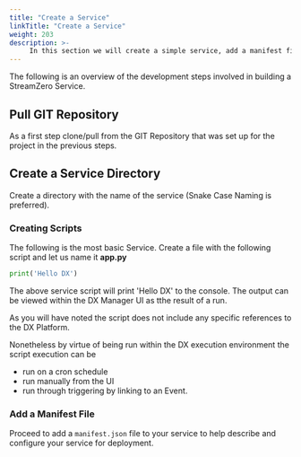 ```yaml
---
title: "Create a Service"
linkTitle: "Create a Service"
weight: 203
description: >-
     In this section we will create a simple service, add a manifest file to the service and deploy the service.
---
```



The following is an overview of the development steps involved in building a StreamZero Service.

## Pull GIT Repository
As a first step clone/pull from the GIT Repository that was set up for the project in the previous steps. 

## Create a Service Directory
Create a directory with the name of the service (Snake Case Naming is preferred).

### Creating Scripts

The following is the most basic Service. Create a file with the following script and let us name it **app.py**

```python
print('Hello DX')
```

The above service script will print 'Hello DX' to the console. The output can be viewed within the DX Manager UI as tthe result of a run. 

As you will have noted the script does not include any specific references to the DX Platform.

Nonetheless by virtue of being run within the DX execution environment the script execution can be 

* run on a cron schedule
* run manually from the UI
* run through triggering by linking to an Event.

###  Add a Manifest File
Proceed to add a `manifest.json` file to your service to help describe and configure your service for deployment.